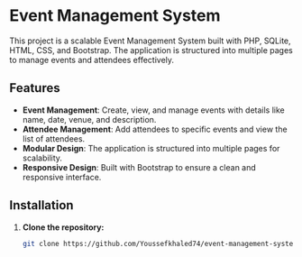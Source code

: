 # Event Management System

This project is a scalable Event Management System built with PHP, SQLite, HTML, CSS, and Bootstrap. The application is structured into multiple pages to manage events and attendees effectively.

## Features

- **Event Management**: Create, view, and manage events with details like name, date, venue, and description.
- **Attendee Management**: Add attendees to specific events and view the list of attendees.
- **Modular Design**: The application is structured into multiple pages for scalability.
- **Responsive Design**: Built with Bootstrap to ensure a clean and responsive interface.

## Installation

1. **Clone the repository:**
   ```bash
   git clone https://github.com/Youssefkhaled74/event-management-system.git
